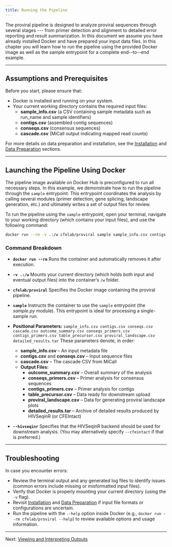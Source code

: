 ```yaml
---
title: Running the Pipeline
---
```


The proviral pipeline is designed to analyze proviral sequences through several stages --- from primer detection and alignment to detailed error reporting and result summarization. In this document we assume you have already installed Docker and have prepared your input data files. In this chapter you will learn how to run the pipeline using the provided Docker image as well as the sample entrypoint for a complete end--to--end example.

---

## Assumptions and Prerequisites

Before you start, please ensure that:

- Docker is installed and running on your system.
- Your current working directory contains the required input files:
  - **sample_info.csv** (a CSV containing sample metadata such as run_name and sample identifiers)
  - **contigs.csv** (assembled contig sequences)
  - **conseqs.csv** (consensus sequences)
  - **cascade.csv** (MiCall output indicating mapped read counts)

For more details on data preparation and installation, see the [Installation](installation.md) and [Data Preparation](data_prep.md) sections.

---

## Launching the Pipeline Using Docker

The pipeline image available on Docker Hub is preconfigured to run all necessary steps. In this example, we demonstrate how to run the pipeline through the `sample` entrypoint. This entrypoint coordinates the analysis by calling several modules (primer detection, gene splicing, landscape generation, etc.) and ultimately writes a set of output files for review.

To run the pipeline using the `sample` entrypoint, open your terminal, navigate to your working directory (which contains your input files), and use the following command:

```bash
docker run --rm -v .:/w cfelab/proviral sample sample_info.csv contigs.csv conseqs.csv cascade.csv outcome_summary.csv conseqs_primers.csv contigs_primers.csv table_precursor.csv proviral_landscape.csv detailed_results.tar --hivseqinr
```

### Command Breakdown

- **`docker run --rm`**
  Runs the container and automatically removes it after execution.

- **`-v .:/w`**
  Mounts your current directory (which holds both input and eventual output files) into the container’s `/w` folder.

- **`cfelab/proviral`**
  Specifies the Docker image containing the proviral pipeline.

- **`sample`**
  Instructs the container to use the `sample` entrypoint (the *sample.py* module). This entrypoint is ideal for processing a single-sample run.

- **Positional Parameters:**
  `sample_info.csv contigs.csv conseqs.csv cascade.csv outcome_summary.csv conseqs_primers.csv contigs_primers.csv table_precursor.csv proviral_landscape.csv detailed_results.tar`
  These parameters denote, in order:
  - **sample_info.csv** – An input metadata file
  - **contigs.csv** and **conseqs.csv** – Input sequence files
  - **cascade.csv** – The cascade CSV from MiCall
  - **Output Files:**
    - **outcome_summary.csv** – Overall summary of the analysis
    - **conseqs_primers.csv** – Primer analysis for consensus sequences
    - **contigs_primers.csv** – Primer analysis for contigs
    - **table_precursor.csv** – Data ready for downstream upload
    - **proviral_landscape.csv** – Data for generating proviral landscape plots
    - **detailed_results.tar** – Archive of detailed results produced by HIVSeqinR (or CFEIntact)

- **`--hivseqinr`**
  Specifies that the HIVSeqinR backend should be used for downstream analysis. (You may alternatively specify `--cfeintact` if that is preferred.)

---

## Troubleshooting

In case you encounter errors:

- Review the terminal output and any generated log files to identify issues (common errors include missing or misformatted input files).
- Verify that Docker is properly mounting your current directory (using the `-v` flag).
- Revisit [Installation](installation.md) and [Data Preparation](data_prep.md) if input file formats or configurations are uncertain.
- Run the pipeline with the `--help` option inside Docker (e.g., `docker run --rm cfelab/proviral --help`) to review available options and usage information.

---

Next: [Viewing and Interpreting Outputs](interpretation.md)
